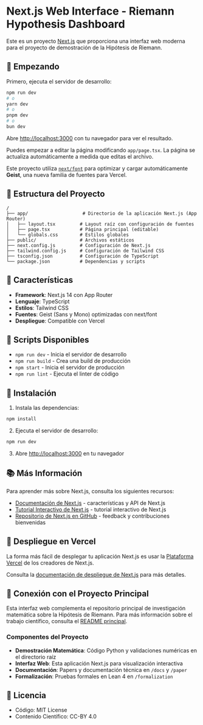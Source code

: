 # Next.js Web Interface - Riemann Hypothesis Dashboard

Este es un proyecto [Next.js](https://nextjs.org/) que proporciona una interfaz web moderna para el proyecto de demostración de la Hipótesis de Riemann.

## 🚀 Empezando

Primero, ejecuta el servidor de desarrollo:

```bash
npm run dev
# o
yarn dev
# o
pnpm dev
# o
bun dev
```

Abre [http://localhost:3000](http://localhost:3000) con tu navegador para ver el resultado.

Puedes empezar a editar la página modificando `app/page.tsx`. La página se actualiza automáticamente a medida que editas el archivo.

Este proyecto utiliza [`next/font`](https://nextjs.org/docs/basic-features/font-optimization) para optimizar y cargar automáticamente **Geist**, una nueva familia de fuentes para Vercel.

## 📁 Estructura del Proyecto

```
/
├── app/                    # Directorio de la aplicación Next.js (App Router)
│   ├── layout.tsx         # Layout raíz con configuración de fuentes
│   ├── page.tsx           # Página principal (editable)
│   └── globals.css        # Estilos globales
├── public/                # Archivos estáticos
├── next.config.js         # Configuración de Next.js
├── tailwind.config.js     # Configuración de Tailwind CSS
├── tsconfig.json          # Configuración de TypeScript
└── package.json           # Dependencias y scripts
```

## 🎨 Características

- **Framework**: Next.js 14 con App Router
- **Lenguaje**: TypeScript
- **Estilos**: Tailwind CSS
- **Fuentes**: Geist (Sans y Mono) optimizadas con next/font
- **Despliegue**: Compatible con Vercel

## 📝 Scripts Disponibles

- `npm run dev` - Inicia el servidor de desarrollo
- `npm run build` - Crea una build de producción
- `npm start` - Inicia el servidor de producción
- `npm run lint` - Ejecuta el linter de código

## 🔧 Instalación

1. Instala las dependencias:
```bash
npm install
```

2. Ejecuta el servidor de desarrollo:
```bash
npm run dev
```

3. Abre [http://localhost:3000](http://localhost:3000) en tu navegador

## 📚 Más Información

Para aprender más sobre Next.js, consulta los siguientes recursos:

- [Documentación de Next.js](https://nextjs.org/docs) - características y API de Next.js
- [Tutorial Interactivo de Next.js](https://nextjs.org/learn) - tutorial interactivo de Next.js
- [Repositorio de Next.js en GitHub](https://github.com/vercel/next.js/) - feedback y contribuciones bienvenidas

## 🚀 Despliegue en Vercel

La forma más fácil de desplegar tu aplicación Next.js es usar la [Plataforma Vercel](https://vercel.com/new?utm_medium=default-template&filter=next.js&utm_source=create-next-app&utm_campaign=create-next-app-readme) de los creadores de Next.js.

Consulta la [documentación de despliegue de Next.js](https://nextjs.org/docs/deployment) para más detalles.

## 🔗 Conexión con el Proyecto Principal

Esta interfaz web complementa el repositorio principal de investigación matemática sobre la Hipótesis de Riemann. Para más información sobre el trabajo científico, consulta el [README principal](../README.md).

### Componentes del Proyecto

- **Demostración Matemática**: Código Python y validaciones numéricas en el directorio raíz
- **Interfaz Web**: Esta aplicación Next.js para visualización interactiva
- **Documentación**: Papers y documentación técnica en `/docs` y `/paper`
- **Formalización**: Pruebas formales en Lean 4 en `/formalization`

## 📄 Licencia

- Código: MIT License
- Contenido Científico: CC-BY 4.0
